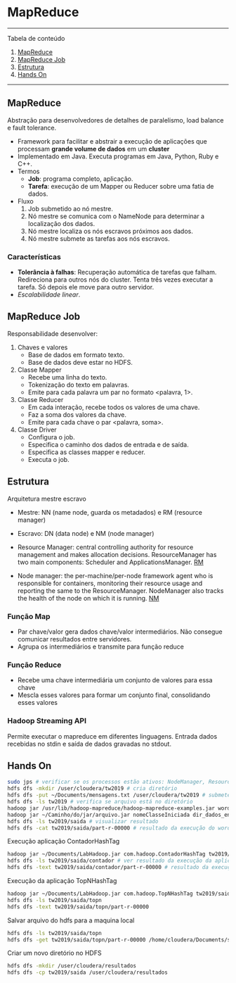# MapReduce

*******
Tabela de conteúdo 
 1. [MapReduce](#mapreduce)
 2. [MapReduce Job](#mapreducejob)
 3. [Estrutura](#estrutura)
 4. [Hands On](#hands)

*******

<div id='mapreduce'/> 

## MapReduce
Abstração para desenvolvedores de detalhes de paralelismo, load balance e fault tolerance.
- Framework para facilitar e abstrair a execução de aplicações que processam **grande volume de dados** em um **cluster**
- Implementado em Java. Executa programas em Java, Python, Ruby e C++.
- Termos
	- **Job**: programa completo, aplicação.
	- **Tarefa**: execução de um Mapper ou Reducer sobre uma fatia de dados.
- Fluxo
	1. Job submetido ao nó mestre.
	2. Nó mestre se comunica com o NameNode para determinar a localização dos dados.
	3. Nó mestre localiza os nós escravos próximos aos dados.
	4. Nó mestre submete as tarefas aos nós escravos.

### Características
- **Tolerância à falhas**: Recuperação automática de tarefas que falham. Redireciona para outros nós do cluster. Tenta três vezes executar a tarefa. Só depois ele move para outro servidor.
- *Escalabilidade linear*.

<div id='mapreducejob'/> 

## MapReduce Job
Responsabilidade desenvolver:
1. Chaves e valores
	- Base de dados em formato texto.
	- Base de dados deve estar no HDFS.
2. Classe Mapper
	- Recebe uma linha do texto.
	- Tokenização do texto em palavras.
	- Emite para cada palavra um par no formato <palavra, 1>.
3. Classe Reducer
	- Em cada interação, recebe todos os valores de uma chave.
	- Faz a soma dos valores da chave.
	- Emite para cada chave o par <palavra, soma>.
4. Classe Driver
	- Configura o job.
	- Especifica o caminho dos dados de entrada e de saída.
	- Especifica as classes mapper e reducer.
	- Executa o job.

<div id='estrutura'/> 

## Estrutura
Arquitetura mestre escravo
- Mestre: NN (name node, guarda os metadados) e RM (resource manager)
- Escravo: DN (data node) e NM (node manager)

- Resource Manager: central controlling authority for resource management and makes allocation decisions. ResourceManager has two main components: Scheduler and ApplicationsManager. [RM](https://data-flair.training/blogs/hadoop-yarn-resource-manager/)

- Node manager: the per-machine/per-node framework agent who is responsible for containers, monitoring their resource usage and reporting the same to the ResourceManager. NodeManager also tracks the health of the node on which it is running. [NM](https://data-flair.training/blogs/hadoop-yarn-node-manager-tutorial/)

### Função Map
- Par chave/valor gera dados chave/valor intermediários. Não consegue comunicar resultados entre servidores.
- Agrupa os intermediários e transmite para função reduce

### Função Reduce
- Recebe uma chave intermediária um conjunto de valores para essa chave
- Mescla esses valores para formar um conjunto final, consolidando esses valores

### Hadoop Streaming API
Permite executar o mapreduce em diferentes linguagens. Entrada dados recebidas no stdin e saída de dados gravadas no stdout.

<div id='hands'/>

## Hands On

```sh
sudo jps # verificar se os processos estão ativos: NodeManager, ResourceManager 
hdfs dfs -mkdir /user/cloudera/tw2019 # cria diretório
hdfs dfs -put ~/Documents/mensagens.txt /user/cloudera/tw2019 # submete arquivo para o diretório
hdfs dfs -ls tw2019 # verifica se arquivo está no diretório
hadoop jar /usr/lib/hadoop-mapreduce/hadoop-mapreduce-examples.jar wordcount tw2019/mensagens.txt tw2019/saida # execução da aplicação wordcount
hadoop jar ~/Caminho/do/jar/arquivo.jar nomeClasseIniciada dir_dados_entrada dir_dados_saida
hdfs dfs -ls tw2019/saida # visualizar resultado
hdfs dfs -cat tw2019/saida/part-r-00000 # resultado da execução do wordcount
```

Execução aplicação ContadorHashTag
```sh
hadoop jar ~/Documents/LabHadoop.jar com.hadoop.ContadorHashTag tw2019/mensagens.txt tw2019/saida/contador
hdfs dfs -ls tw2019/saida/contador # ver resultado da execução da aplicação
hdfs dfs -text tw2019/saida/contador/part-r-00000 # resultado da execução. -text == -cat.
```

Execução da aplicação TopNHashTag
```sh
hadoop jar ~/Documents/LabHadoop.jar com.hadoop.TopNHashTag tw2019/saida/contador/part-r-00000 tw2019/saida/topn 5 # a base de dados de entrada do job é a base de saída do job anterior.
hdfs dfs -ls tw2019/saida/topn
hdfs dfs -text tw2019/saida/topn/part-r-00000
```

Salvar arquivo do hdfs para a maquina local
```sh
hdfs dfs -ls tw2019/saida/topn
hdfs dfs -get tw2019/saida/topn/part-r-00000 /home/cloudera/Documents/saidaTopN.txt
```

Criar um novo diretório no HDFS
```sh
hdfs dfs -mkdir /user/cloudera/resultados
hdfs dfs -cp tw2019/saida /user/cloudera/resultados
```


